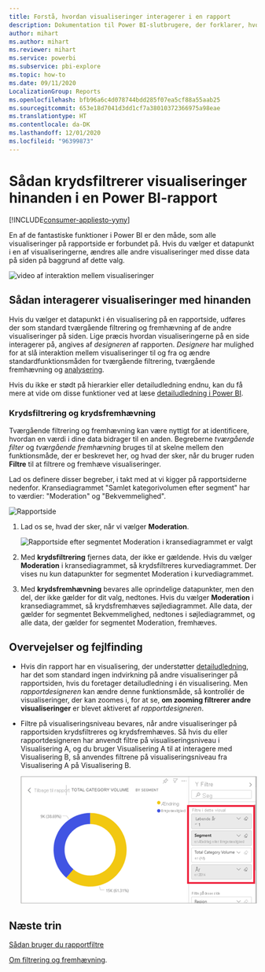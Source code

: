 ```yaml
---
title: Forstå, hvordan visualiseringer interagerer i en rapport
description: Dokumentation til Power BI-slutbrugere, der forklarer, hvordan visualiseringer interagerer på en rapportside.
author: mihart
ms.author: mihart
ms.reviewer: mihart
ms.service: powerbi
ms.subservice: pbi-explore
ms.topic: how-to
ms.date: 09/11/2020
LocalizationGroup: Reports
ms.openlocfilehash: bfb96a6c4d078744bdd285f07ea5cf88a55aab25
ms.sourcegitcommit: 653e18d7041d3dd1cf7a38010372366975a98eae
ms.translationtype: HT
ms.contentlocale: da-DK
ms.lasthandoff: 12/01/2020
ms.locfileid: "96399873"
---
```

# <a name="how-visuals-cross-filter-each-other-in-a-power-bi-report"></a>Sådan krydsfiltrerer visualiseringer hinanden i en Power BI-rapport

[!INCLUDE[consumer-appliesto-yyny](../includes/consumer-appliesto-yyny.md)]

En af de fantastiske funktioner i Power BI er den måde, som alle visualiseringer på rapportside er forbundet på. Hvis du vælger et datapunkt i en af visualiseringerne, ændres alle andre visualiseringer med disse data på siden på baggrund af dette valg. 

![video af interaktion mellem visualiseringer](media/end-user-interactions/interactions.gif)

## <a name="how-visuals-interact-with-each-other"></a>Sådan interagerer visualiseringer med hinanden

Hvis du vælger et datapunkt i én visualisering på en rapportside, udføres der som standard tværgående filtrering og fremhævning af de andre visualiseringer på siden. Lige præcis hvordan visualiseringerne på en side interagerer på, angives af *designeren* af rapporten. *Designere* har mulighed for at slå interaktion mellem visualiseringer til og fra og ændre standardfunktionsmåden for tværgående filtrering, tværgående fremhævning og [analysering](end-user-drill.md). 

Hvis du ikke er stødt på hierarkier eller detailudledning endnu, kan du få mere at vide om disse funktioner ved at læse [detailudledning i Power BI](end-user-drill.md). 

### <a name="cross-filtering-and-cross-highlighting"></a>Krydsfiltrering og krydsfremhævning

Tværgående filtrering og fremhævning kan være nyttigt for at identificere, hvordan en værdi i dine data bidrager til en anden. Begreberne *tværgående filter* og *tværgående fremhævning* bruges til at skelne mellem den funktionsmåde, der er beskrevet her, og hvad der sker, når du bruger ruden **Filtre** til at filtrere og fremhæve visualiseringer.  

Lad os definere disser begreber, i takt med at vi kigger på rapportsiderne nedenfor. Kransediagrammet "Samlet kategorivolumen efter segment" har to værdier: "Moderation" og "Bekvemmelighed". 

![Rapportside](media/end-user-interactions/power-bi-interactions-before.png)

1. Lad os se, hvad der sker, når vi vælger **Moderation**.

    ![Rapportside efter segmentet Moderation i kransediagrammet er valgt](media/end-user-interactions/power-bi-interactions-after.png)

2. Med **krydsfiltrering** fjernes data, der ikke er gældende. Hvis du vælger **Moderation** i kransediagrammet, så krydsfiltreres kurvediagrammet. Der vises nu kun datapunkter for segmentet Moderation i kurvediagrammet. 

3. Med **krydsfremhævning** bevares alle oprindelige datapunkter, men den del, der ikke gælder for dit valg, nedtones. Hvis du vælger **Moderation** i kransediagrammet, så krydsfremhæves søjlediagrammet. Alle data, der gælder for segmentet Bekvemmelighed, nedtones i søjlediagrammet, og alle data, der gælder for segmentet Moderation, fremhæves. 


## <a name="considerations-and-troubleshooting"></a>Overvejelser og fejlfinding
- Hvis din rapport har en visualisering, der understøtter [detailudledning](end-user-drill.md), har det som standard ingen indvirkning på andre visualiseringer på rapportsiden, hvis du foretager detailudledning i én visualisering. Men *rapportdesigneren* kan ændre denne funktionsmåde, så kontrollér de visualiseringer, der kan zoomes i, for at se, **om zooming filtrerer andre visualiseringer** er blevet aktiveret af *rapportdesigneren*.
    
- Filtre på visualiseringsniveau bevares, når andre visualiseringer på rapportsiden krydsfiltreres og krydsfremhæves. Så hvis du eller rapportdesigneren har anvendt filtre på visualiseringsniveau i Visualisering A, og du bruger Visualisering A til at interagere med Visualisering B, så anvendes filtrene på visualiseringsniveau fra Visualisering A på Visualisering B.

    ![Rapportside, der viser filtre, der allerede er angivet](media/end-user-interactions/power-bi-visual-filters.png)

## <a name="next-steps"></a>Næste trin
[Sådan bruger du rapportfiltre](../consumer/end-user-report-filter.md)


[Om filtrering og fremhævning](end-user-report-filter.md).
